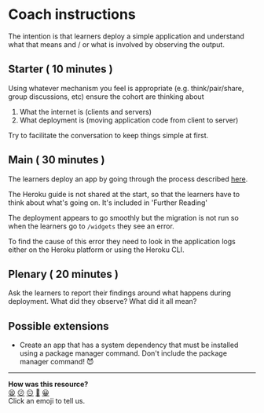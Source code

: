 # Coach instructions

The intention is that learners deploy a simple application and understand what that means and / or what is involved by observing the output.

## Starter ( 10 minutes )

Using whatever mechanism you feel is appropriate (e.g. think/pair/share, group discussions, etc) ensure the cohort are thinking about

1. What the internet is (clients and servers)
2. What deployment is (moving application code from client to server)

Try to facilitate the conversation to keep things simple at first.

## Main ( 30 minutes )

The learners deploy an app by going through the process described [here](https://devcenter.heroku.com/articles/getting-started-with-ruby?singlepage=true).

The Heroku guide is not shared at the start, so that the learners have to think about what's going on.  It's included in 'Further Reading'

The deployment appears to go smoothly but the migration is not run so when the learners go to `/widgets` they see an error.

To find the cause of this error they need to look in the application logs either on the Heroku platform or using the Heroku CLI.

## Plenary ( 20 minutes )

Ask the learners to report their findings around what happens during deployment. What did they observe?  What did it all mean?

## Possible extensions

* Create an app that has a system dependency that must be installed using a package manager command.  Don't include the package manager command! 😈

<!-- BEGIN GENERATED SECTION DO NOT EDIT -->

---

**How was this resource?**  
[😫](https://airtable.com/shrUJ3t7KLMqVRFKR?prefill_Repository=skills-workshops&prefill_File=how_databases_work/deploying_a_web_application/COACH_INSTRUCTIONS.md&prefill_Sentiment=😫) [😕](https://airtable.com/shrUJ3t7KLMqVRFKR?prefill_Repository=skills-workshops&prefill_File=how_databases_work/deploying_a_web_application/COACH_INSTRUCTIONS.md&prefill_Sentiment=😕) [😐](https://airtable.com/shrUJ3t7KLMqVRFKR?prefill_Repository=skills-workshops&prefill_File=how_databases_work/deploying_a_web_application/COACH_INSTRUCTIONS.md&prefill_Sentiment=😐) [🙂](https://airtable.com/shrUJ3t7KLMqVRFKR?prefill_Repository=skills-workshops&prefill_File=how_databases_work/deploying_a_web_application/COACH_INSTRUCTIONS.md&prefill_Sentiment=🙂) [😀](https://airtable.com/shrUJ3t7KLMqVRFKR?prefill_Repository=skills-workshops&prefill_File=how_databases_work/deploying_a_web_application/COACH_INSTRUCTIONS.md&prefill_Sentiment=😀)  
Click an emoji to tell us.

<!-- END GENERATED SECTION DO NOT EDIT -->
